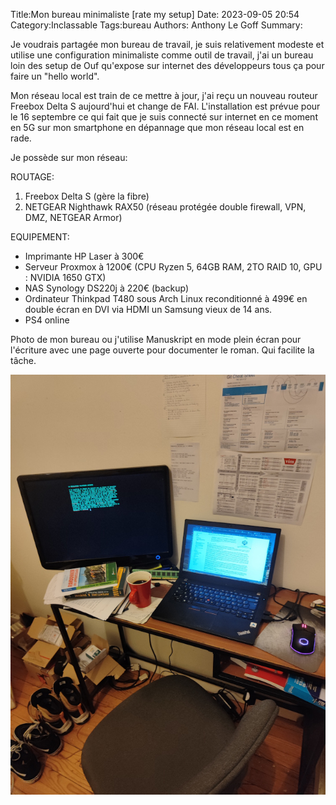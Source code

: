 Title:Mon bureau minimaliste [rate my setup]
Date: 2023-09-05 20:54
Category:Inclassable
Tags:bureau
Authors: Anthony Le Goff
Summary:

Je voudrais partagée mon bureau de travail, je suis relativement modeste et utilise une configuration minimaliste comme outil de travail, j'ai un bureau loin des setup de Ouf qu'expose sur internet des développeurs tous ça pour faire un "hello world".

Mon réseau local est train de ce mettre à jour, j'ai reçu un nouveau routeur Freebox Delta S aujourd'hui et change de FAI. L'installation est prévue pour le 16 septembre ce qui fait que je suis connecté sur internet en ce moment en 5G sur mon smartphone en dépannage que mon réseau local est en rade. 

Je possède sur mon réseau:

ROUTAGE:

1. Freebox Delta S (gère la fibre)
2. NETGEAR Nighthawk RAX50 (réseau protégée double firewall, VPN, DMZ, NETGEAR Armor)

EQUIPEMENT:

* Imprimante HP Laser à 300€
* Serveur Proxmox à 1200€ (CPU Ryzen 5, 64GB RAM, 2TO RAID 10, GPU : NVIDIA 1650 GTX)
* NAS Synology DS220j à 220€ (backup)
* Ordinateur Thinkpad T480 sous Arch Linux reconditionné à 499€ en double écran en DVI via HDMI un Samsung vieux de 14 ans.
* PS4 online

Photo de mon bureau ou j'utilise Manuskript en mode plein écran pour l'écriture avec une page ouverte pour documenter le roman. Qui facilite la tâche.

![setup](images/setup.jpg)



